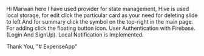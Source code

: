Hi Marwan here I have used provider for state management,
Hive is used local storage,
for edit click the particular card as your need for deleting slide to left 
And for summary click the symbol on the top-right  in the main page.
For adding click the floating button icon.
User Authentication with  Firebase.(Login And SignUp).
Local Notification is Implemented.

Thank You,
"# ExpenseApp" 
